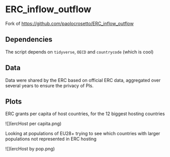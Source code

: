 # ERC_inflow_outflow

Fork of <https://github.com/paolocrosetto/ERC_inflow_outflow>

## Dependencies

The script depends on `tidyverse`, `OECD` and `countrycode` (which is cool)

## Data

Data were shared by the ERC based on official ERC data, aggregated over several years to ensure the privacy of PIs.


## Plots

ERC grants per capita of host countries, for the 12 biggest hosting countries


![](ercHost per capita.png)


Looking at populations of EU28+ trying to see which countries with larger populations not represented in ERC hosting


![](ercHost by pop.png)


